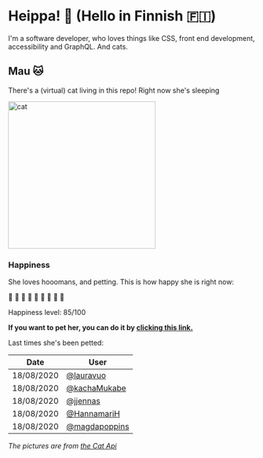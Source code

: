 # Heippa! :wave: (Hello in Finnish :finland:)

I'm a software developer, who loves things like CSS, front end development, accessibility and GraphQL. And cats.

<!-- Cat Widget Start -->
## Mau :cat:

There's a (virtual) cat living in this repo! Right now she's sleeping

<img src=https://cdn2.thecatapi.com/images/b7f.jpg alt="cat" width=300 />
  
### Happiness
  She loves hooomans, and petting. This is how happy she is right now: 
  
  :sparkling_heart: :sparkling_heart: :sparkling_heart: :sparkling_heart: :sparkling_heart: :sparkling_heart: :sparkling_heart: :sparkling_heart: :black_heart: 
  
  Happiness level: 85/100
   
  **If you want to pet her, you can do it by [clicking this link.](https://github.com/eevajonnapanula/eevajonnapanula/issues/new?title=pet-cat&body=Just+submit+the+issue+-+that%27s+all+you+have+to+do+%3Acat%3A)**
  
  Last times she's been petted: 

Date | User
------- | ---------
 18/08/2020 | [@lauravuo](https://github.com/lauravuo)
18/08/2020 | [@kachaMukabe](https://github.com/kachaMukabe)
18/08/2020 | [@jjennas](https://github.com/jjennas)
18/08/2020 | [@HannamariH](https://github.com/HannamariH)
18/08/2020 | [@magdapoppins](https://github.com/magdapoppins)
  

*The pictures are from [the Cat Api](https://thecatapi.com/)*
<!-- Cat Widget End -->
